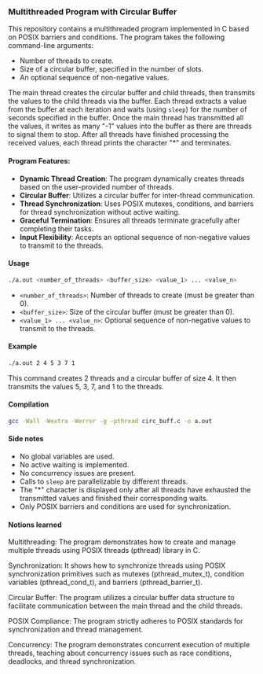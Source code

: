 ### Multithreaded Program with Circular Buffer

This repository contains a multithreaded program implemented in C based on POSIX barriers and conditions. The program takes the following command-line arguments:

- Number of threads to create.
- Size of a circular buffer, specified in the number of slots.
- An optional sequence of non-negative values.

The main thread creates the circular buffer and child threads, then transmits the values to the child threads via the buffer. Each thread extracts a value from the buffer at each iteration and waits (using `sleep`) for the number of seconds specified in the buffer. Once the main thread has transmitted all the values, it writes as many "-1" values into the buffer as there are threads to signal them to stop. After all threads have finished processing the received values, each thread prints the character "*" and terminates.

#### Program Features:
- **Dynamic Thread Creation**: The program dynamically creates threads based on the user-provided number of threads.
- **Circular Buffer**: Utilizes a circular buffer for inter-thread communication.
- **Thread Synchronization**: Uses POSIX mutexes, conditions, and barriers for thread synchronization without active waiting.
- **Graceful Termination**: Ensures all threads terminate gracefully after completing their tasks.
- **Input Flexibility**: Accepts an optional sequence of non-negative values to transmit to the threads.

#### Usage
```bash
./a.out <number_of_threads> <buffer_size> <value_1> ... <value_n>
```

- `<number_of_threads>`: Number of threads to create (must be greater than 0).
- `<buffer_size>`: Size of the circular buffer (must be greater than 0).
- `<value_1> ... <value_n>`: Optional sequence of non-negative values to transmit to the threads.

#### Example
```bash
./a.out 2 4 5 3 7 1
```

This command creates 2 threads and a circular buffer of size 4. It then transmits the values 5, 3, 7, and 1 to the threads.

#### Compilation
```bash
gcc -Wall -Wextra -Werror -g -pthread circ_buff.c -o a.out
```

#### Side notes
- No global variables are used.
- No active waiting is implemented.
- No concurrency issues are present.
- Calls to `sleep` are parallelizable by different threads.
- The "*" character is displayed only after all threads have exhausted the transmitted values and finished their corresponding waits.
- Only POSIX barriers and conditions are used for synchronization.

#### Notions learned

Multithreading: The program demonstrates how to create and manage multiple threads using POSIX threads (pthread) library in C.

Synchronization: It shows how to synchronize threads using POSIX synchronization primitives such as mutexes (pthread_mutex_t), condition variables (pthread_cond_t), and barriers (pthread_barrier_t).

Circular Buffer: The program utilizes a circular buffer data structure to facilitate communication between the main thread and the child threads.

POSIX Compliance: The program strictly adheres to POSIX standards for synchronization and thread management.

Concurrency: The program demonstrates concurrent execution of multiple threads, teaching about concurrency issues such as race conditions, deadlocks, and thread synchronization.

